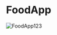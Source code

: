 # FoodApp

![FoodApp123](https://user-images.githubusercontent.com/80065515/196012765-668ae786-cfb5-41c9-af44-de0f27f79eec.GIF)
